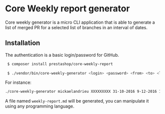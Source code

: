 # Core Weekly report generator

Core weekly generator is a micro CLI application that is able to generate a list of merged PR
for a selected list of branches in an interval of dates.
 
 
## Installation
 
The authentication is a basic login/password for GitHub.
 
```bash
 $ composer install prestashop/core-weekly-report
 
 $ ./vendor/bin/core-weekly-generator <login> <password> <from> <to> <list> <of> <branches> <...>
```
 
For instance:

```bash
./core-weekly-generator mickaelandrieu XXXXXXXXX 31-10-2016 9-12-2016 1.7.0.x develop 1.6.1.x
```

A file named ``weekly-report.md`` will be generated, you can manipulate it using any programming language.

